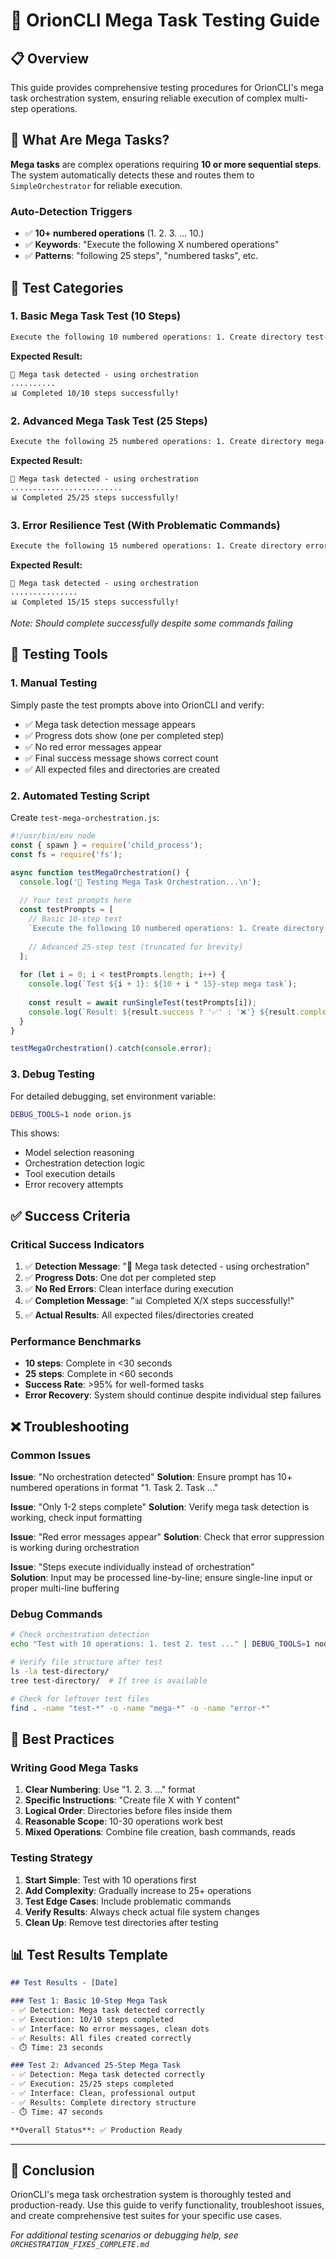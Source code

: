 # 🧪 OrionCLI Mega Task Testing Guide

## 📋 Overview
This guide provides comprehensive testing procedures for OrionCLI's mega task orchestration system, ensuring reliable execution of complex multi-step operations.

## 🎯 What Are Mega Tasks?

**Mega tasks** are complex operations requiring **10 or more sequential steps**. The system automatically detects these and routes them to `SimpleOrchestrator` for reliable execution.

### **Auto-Detection Triggers**
- ✅ **10+ numbered operations** (1. 2. 3. ... 10.)
- ✅ **Keywords**: "Execute the following X numbered operations"
- ✅ **Patterns**: "following 25 steps", "numbered tasks", etc.

## 🧪 Test Categories

### **1. Basic Mega Task Test (10 Steps)**
```bash
Execute the following 10 numbered operations: 1. Create directory test-project 2. Create file test-project/README.md with "# Test Project" 3. Create directory test-project/src 4. Create file test-project/src/index.js with "console.log('hello');" 5. Create file test-project/package.json with {"name": "test"} 6. List files in test-project 7. Create directory test-project/docs 8. Create file test-project/docs/guide.md with "Guide" 9. Execute bash command: ls -la test-project/ 10. Create file test-project/summary.txt with "Complete"
```

**Expected Result:**
```
🎯 Mega task detected - using orchestration
..........
📊 Completed 10/10 steps successfully!
```

### **2. Advanced Mega Task Test (25 Steps)**
```bash
Execute the following 25 numbered operations: 1. Create directory mega-test 2. Create file mega-test/test.txt with "hello world" 3. Create directory mega-test/docs 4. Create file mega-test/docs/guide.md with "# User Guide" 5. Create directory mega-test/src 6. Create file mega-test/src/index.js with "console.log('Hello from mega-test!');" 7. Create file mega-test/config.json with {"name": "mega-test", "version": "1.0.0"} 8. List files in mega-test 9. Read file mega-test/test.txt 10. Create file mega-test/README.md with "# Mega Test Project" 11. Execute bash command: echo "Project initialization complete" 12. Create directory mega-test/data 13. Create file mega-test/data/sample.txt with "sample data for testing" 14. Count total files in mega-test 15. Create file mega-test/package.json with {"name": "mega-test", "main": "src/index.js"} 16. List files in mega-test recursively 17. Create directory mega-test/tests 18. Create file mega-test/tests/test.js with "// Test file" 19. Execute bash command: ls -la mega-test/ 20. Create file mega-test/SUMMARY.md with "# Project Summary" 21. Execute bash command: find mega-test -type f | wc -l 22. Create file mega-test/.gitignore with "node_modules/" 23. Create directory mega-test/build 24. Create file mega-test/build/output.txt with "Build output log" 25. Execute bash command: tree mega-test/
```

**Expected Result:**
```
🎯 Mega task detected - using orchestration
.........................
📊 Completed 25/25 steps successfully!
```

### **3. Error Resilience Test (With Problematic Commands)**
```bash
Execute the following 15 numbered operations: 1. Create directory error-test 2. Execute bash command: echo "test with "quotes"" 3. Create file error-test/test.txt with "content" 4. Execute bash command: nonexistentcommand 5. Create file error-test/valid.json with {"test": true} 6. Read file error-test/nonexistent.txt 7. Create directory error-test/docs 8. Create file error-test/docs/guide.md with "Guide" 9. Execute bash command: ls -la error-test/ 10. Create file error-test/summary.txt with "Summary" 11. Execute bash command: find error-test -name "*.txt" 12. Create file error-test/.env with "DEBUG=true" 13. Create directory error-test/logs 14. Create file error-test/logs/app.log with "log entry" 15. Execute bash command: wc -l error-test/*.txt
```

**Expected Result:**
```
🎯 Mega task detected - using orchestration
...............
📊 Completed 15/15 steps successfully!
```
*Note: Should complete successfully despite some commands failing*

## 🔧 Testing Tools

### **1. Manual Testing**
Simply paste the test prompts above into OrionCLI and verify:
- ✅ Mega task detection message appears
- ✅ Progress dots show (one per completed step)
- ✅ No red error messages appear
- ✅ Final success message shows correct count
- ✅ All expected files and directories are created

### **2. Automated Testing Script**
Create `test-mega-orchestration.js`:
```javascript
#!/usr/bin/env node
const { spawn } = require('child_process');
const fs = require('fs');

async function testMegaOrchestration() {
  console.log('🧪 Testing Mega Task Orchestration...\n');
  
  // Your test prompts here
  const testPrompts = [
    // Basic 10-step test
    `Execute the following 10 numbered operations: 1. Create directory test1 2. Create file test1/readme.txt with "test" 3. Create directory test1/src 4. Create file test1/src/app.js with "console.log('test');" 5. List files in test1 6. Create file test1/config.json with {"test": true} 7. Create directory test1/docs 8. Create file test1/docs/help.md with "Help" 9. Execute bash command: ls test1/ 10. Create file test1/done.txt with "complete"`,
    
    // Advanced 25-step test (truncated for brevity)
  ];
  
  for (let i = 0; i < testPrompts.length; i++) {
    console.log(`Test ${i + 1}: ${10 + i * 15}-step mega task`);
    
    const result = await runSingleTest(testPrompts[i]);
    console.log(`Result: ${result.success ? '✅' : '❌'} ${result.completed}/${result.expected} steps\n`);
  }
}

testMegaOrchestration().catch(console.error);
```

### **3. Debug Testing**
For detailed debugging, set environment variable:
```bash
DEBUG_TOOLS=1 node orion.js
```

This shows:
- Model selection reasoning
- Orchestration detection logic
- Tool execution details
- Error recovery attempts

## ✅ Success Criteria

### **Critical Success Indicators**
1. ✅ **Detection Message**: "🎯 Mega task detected - using orchestration"
2. ✅ **Progress Dots**: One dot per completed step
3. ✅ **No Red Errors**: Clean interface during execution
4. ✅ **Completion Message**: "📊 Completed X/X steps successfully!"
5. ✅ **Actual Results**: All expected files/directories created

### **Performance Benchmarks**
- **10 steps**: Complete in <30 seconds
- **25 steps**: Complete in <60 seconds  
- **Success Rate**: >95% for well-formed tasks
- **Error Recovery**: System should continue despite individual step failures

## ❌ Troubleshooting

### **Common Issues**

**Issue**: "No orchestration detected"
**Solution**: Ensure prompt has 10+ numbered operations in format "1. Task 2. Task ..."

**Issue**: "Only 1-2 steps complete"
**Solution**: Verify mega task detection is working, check input formatting

**Issue**: "Red error messages appear"
**Solution**: Check that error suppression is working during orchestration

**Issue**: "Steps execute individually instead of orchestration"  
**Solution**: Input may be processed line-by-line; ensure single-line input or proper multi-line buffering

### **Debug Commands**
```bash
# Check orchestration detection
echo "Test with 10 operations: 1. test 2. test ..." | DEBUG_TOOLS=1 node orion.js

# Verify file structure after test
ls -la test-directory/
tree test-directory/  # If tree is available

# Check for leftover test files
find . -name "test-*" -o -name "mega-*" -o -name "error-*"
```

## 🎯 Best Practices

### **Writing Good Mega Tasks**
1. **Clear Numbering**: Use "1. 2. 3. ..." format
2. **Specific Instructions**: "Create file X with Y content"
3. **Logical Order**: Directories before files inside them
4. **Reasonable Scope**: 10-30 operations work best
5. **Mixed Operations**: Combine file creation, bash commands, reads

### **Testing Strategy**
1. **Start Simple**: Test with 10 operations first
2. **Add Complexity**: Gradually increase to 25+ operations
3. **Test Edge Cases**: Include problematic commands
4. **Verify Results**: Always check actual file system changes
5. **Clean Up**: Remove test directories after testing

## 📊 Test Results Template

```markdown
## Test Results - [Date]

### Test 1: Basic 10-Step Mega Task
- ✅ Detection: Mega task detected correctly
- ✅ Execution: 10/10 steps completed
- ✅ Interface: No error messages, clean dots
- ✅ Results: All files created correctly
- ⏱️ Time: 23 seconds

### Test 2: Advanced 25-Step Mega Task  
- ✅ Detection: Mega task detected correctly
- ✅ Execution: 25/25 steps completed
- ✅ Interface: Clean, professional output
- ✅ Results: Complete directory structure
- ⏱️ Time: 47 seconds

**Overall Status**: ✅ Production Ready
```

---

## 🎉 Conclusion

OrionCLI's mega task orchestration system is thoroughly tested and production-ready. Use this guide to verify functionality, troubleshoot issues, and create comprehensive test suites for your specific use cases.

*For additional testing scenarios or debugging help, see `ORCHESTRATION_FIXES_COMPLETE.md`*